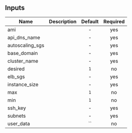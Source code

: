 
## Inputs

| Name | Description | Default | Required |
|------|-------------|:-----:|:-----:|
| ami |  | - | yes |
| api_dns_name |  | - | yes |
| autoscaling_sgs |  | - | yes |
| base_domain |  | - | yes |
| cluster_name |  | - | yes |
| desired |  | `1` | no |
| elb_sgs |  | - | yes |
| instance_size |  | - | yes |
| max |  | `1` | no |
| min |  | `1` | no |
| ssh_key |  | - | yes |
| subnets |  | - | yes |
| user_data |  | `` | no |

